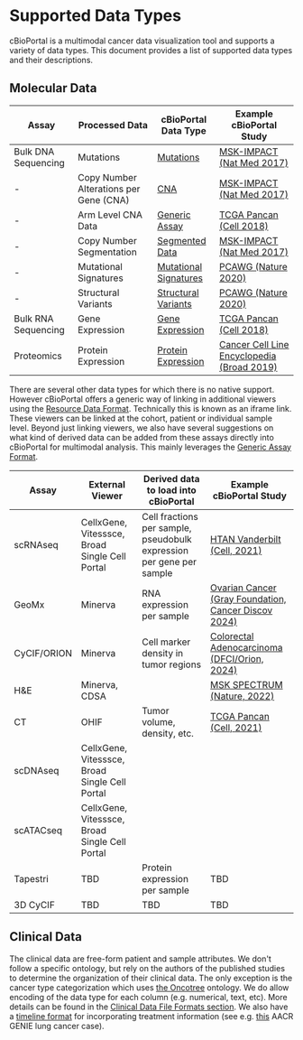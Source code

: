 # Supported Data Types

cBioPortal is a multimodal cancer data visualization tool and supports a variety of data types. This document provides a list of supported data types and their descriptions.

## Molecular Data

| Assay | Processed Data | cBioPortal Data Type | Example cBioPortal Study |
| --- | --- | --- | --- |
| Bulk DNA Sequencing | Mutations | [Mutations](./File-Formats.md#mutation-data) | [MSK-IMPACT (Nat Med 2017)](https://www.cbioportal.org/study/summary?id=msk_impact_2017) |
| - | Copy Number Alterations per Gene (CNA) | [CNA](./File-Formats.md#discrete-copy-number-data) | [MSK-IMPACT (Nat Med 2017)](https://www.cbioportal.org/study/summary?id=msk_impact_2017) |
| - | Arm Level CNA Data | [Generic Assay](./File-Formats.md#arm-level-cna-data) | [TCGA Pancan (Cell 2018)](https://www.cbioportal.org/study/summary?id=acc_tcga_pan_can_atlas_2018) |
| - | Copy Number Segmentation | [Segmented Data](./File-Formats.md#segmented-data) | [MSK-IMPACT (Nat Med 2017)](https://www.cbioportal.org/patient?studyId=msk_impact_2017&caseId=P-0000004) |
| - | Mutational Signatures | [Mutational Signatures](./File-Formats.md#mutational-signature-data) | [PCAWG (Nature 2020)](https://www.cbioportal.org/study/summary?id=pancan_pcawg_2020) |
| - | Structural Variants | [Structural Variants](./File-Formats.md#structural-variant-data) | [PCAWG (Nature 2020)](https://www.cbioportal.org/study/summary?id=pancan_pcawg_2020) |
| Bulk RNA Sequencing | Gene Expression | [Gene Expression](./File-Formats.md#expression-data) | [TCGA Pancan (Cell 2018)](https://www.cbioportal.org/study/summary?id=acc_tcga_pan_can_atlas_2018) |
| Proteomics | Protein Expression | [Protein Expression](./File-Formats.md#protein-level-data) | [Cancer Cell Line Encyclopedia (Broad 2019)](https://www.cbioportal.org/study/summary?id=ccle_broad_2019) |


There are several other data types for which there is no native support. However cBioPortal offers a generic way of linking in additional viewers using the [Resource Data Format](./File-Formats#resource-data). Technically this is known as an iframe link. These viewers can be linked at the cohort, patient or individual sample level. Beyond just linking viewers, we also have several suggestions on what kind of derived
data can be added from these assays directly into cBioPortal for multimodal analysis. This mainly leverages the [Generic Assay Format](./File-Formats#generic-assay).

| Assay | External Viewer | Derived data to load into cBioPortal | Example cBioPortal Study |
| --- | --- | --- | --- |
| scRNAseq | CellxGene, Vitesssce, Broad Single Cell Portal | Cell fractions per sample, pseudobulk expression per gene per sample | [HTAN Vanderbilt (Cell, 2021)](https://www.cbioportal.org/study/summary?id=msk_spectrum_tme_2022) |
| GeoMx | Minerva | RNA expression per sample | [Ovarian Cancer (Gray Foundation, Cancer Discov 2024)](https://www.cbioportal.org/study/summary?id=ovary_geomx_gray_foundation_2024) |
| CyCIF/ORION | Minerva | Cell marker density in tumor regions | [Colorectal Adenocarcinoma (DFCI/Orion, 2024)](https://www.cbioportal.org/study/summary?id=crc_orion_2024) |
| H&E | Minerva, CDSA| | [MSK SPECTRUM (Nature, 2022)](https://www.cbioportal.org/patient/openResource_HE?studyId=msk_spectrum_tme_2022&caseId=P-0042164) |
| CT | OHIF | Tumor volume, density, etc. | [TCGA Pancan (Cell, 2021)](https://viewer.imaging.datacommons.cancer.gov/viewer/1.3.6.1.4.1.14519.5.2.1.8421.4017.206944705526266221852495854472) |
| scDNAseq | CellxGene, Vitesssce, Broad Single Cell Portal | | |
| scATACseq | CellxGene, Vitesssce, Broad Single Cell Portal | | |
| Tapestri | TBD | Protein expression per sample | TBD |
| 3D CyCIF | TBD | TBD | TBD |

## Clinical Data

The clinical data are free-form patient and sample attributes. We don't follow a specific ontology, but rely on the authors of the published studies to determine the organization of their clinical data. The only exception is the cancer type categorization which uses [the Oncotree](https://oncotree.info) ontology. We do allow encoding of the data type for each column (e.g. numerical, text, etc).  More details can be found in the [Clinical Data File Formats section](./File-Formats.md#clinical-data). We also have a [timeline format](./File-Formats.md#timeline-data) for incorporating treatment information (see e.g. [this](https://genie.cbioportal.org/patient/summary?studyId=nsclc_public_genie_bpc&caseId=GENIE-DFCI-004022) AACR GENIE lung cancer case).